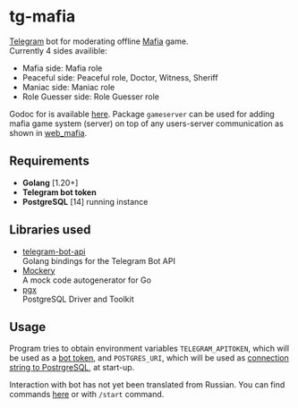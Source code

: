 # tg-mafia

[Telegram](https://telegram.org) bot for moderating offline [Mafia](https://en.wikipedia.org/wiki/Mafia_(party_game)) game.\
Currently 4 sides availible:
* Mafia side: Mafia role
* Peaceful side: Peaceful role, Doctor, Witness, Sheriff
* Maniac side: Maniac role
* Role Guesser side: Role Guesser role

Godoc for is available [here](https://pkg.go.dev/github.com/jejutic/tg_mafia/pkg).
Package `gameserver` can be used for adding mafia game system (server) on top of any
users-server communication as shown in [web_mafia](https://github.com/jejutic/web_mafia).

## Requirements

* **Golang** [1.20+]
* **Telegram bot token**
* **PostgreSQL** [14] running instance

## Libraries used

* [telegram-bot-api](https://github.com/go-telegram-bot-api/telegram-bot-api)\
Golang bindings for the Telegram Bot API
* [Mockery](https://github.com/vektra/mockery)\
A mock code autogenerator for Go
* [pgx](https://github.com/jackc/pgx)\
PostgreSQL Driver and Toolkit

## Usage

Program tries to obtain environment variables `TELEGRAM_APITOKEN`,
which will be used as a [bot token](https://core.telegram.org/bots/api#authorizing-your-bot),
and `POSTGRES_URI`, which will be used as [connection string to PostrgreSQL](https://www.postgresql.org/docs/current/libpq-connect.html#LIBPQ-CONNSTRING), at start-up.

Interaction with bot has not yet been translated from Russian. 
You can find commands [here](pkg/gameserver/startText.txt) or with `/start` command.
